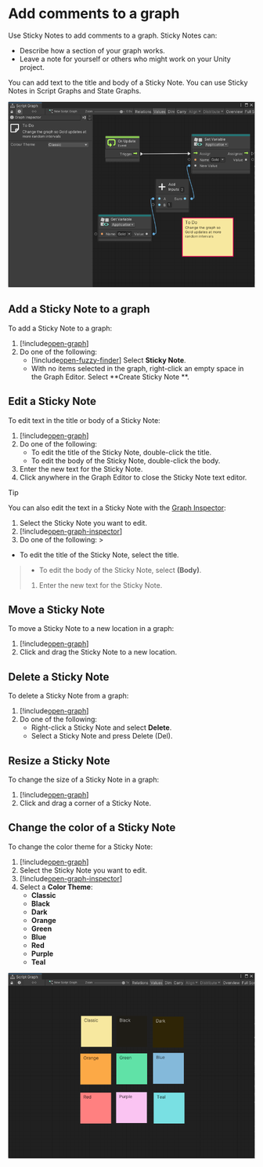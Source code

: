 # Add comments to a graph

Use Sticky Notes to add comments to a graph. Sticky Notes can:

- Describe how a section of your graph works.
- Leave a note for yourself or others who might work on your Unity project.

You can add text to the title and body of a Sticky Note. You can use Sticky Notes in Script Graphs and State Graphs.

![An image of the Graph window. The Graph Inspector is open. An On Update node triggers a Set Variable node, which sets the value of an Application variable named Gold. The value of Gold is set by an Add Inputs node, which takes the current value of Gold from a Get Variable node and adds 1. A Sticky Note has been added to the graph, and states that "To Do: Change the graph so Gold updates at more random intervals."](images/vs-sticky-note-example.png)

## Add a Sticky Note to a graph

To add a Sticky Note to a graph:

1. [!include[open-graph](./snippets/vs-open-graph.md)]
1. Do one of the following:
    - [!include[open-fuzzy-finder](./snippets/vs-open-fuzzy-finder.md)] Select **Sticky Note**.
    - With no items selected in the graph, right-click an empty space in the Graph Editor. Select **Create Sticky Note
      **.

## Edit a Sticky Note

To edit text in the title or body of a Sticky Note:

1. [!include[open-graph](./snippets/vs-open-graph.md)]
1. Do one of the following:
    - To edit the title of the Sticky Note, double-click the title.
    - To edit the body of the Sticky Note, double-click the body.
1. Enter the new text for the Sticky Note.
1. Click anywhere in the Graph Editor to close the Sticky Note text editor.

> [!TIP]
> You can also edit the text in a Sticky Note with the [Graph Inspector](vs-interface-overview.md#the-graph-inspector):
> 1. Select the Sticky Note you want to edit.
> 1. [!include[open-graph-inspector](./snippets/vs-open-graph-inspector.md)]
> 1. Do one of the following:
     >
- To edit the title of the Sticky Note, select the title.
>    - To edit the body of the Sticky Note, select **(Body)**.
> 1. Enter the new text for the Sticky Note.

## Move a Sticky Note

To move a Sticky Note to a new location in a graph:

1. [!include[open-graph](./snippets/vs-open-graph.md)]
1. Click and drag the Sticky Note to a new location.

## Delete a Sticky Note

To delete a Sticky Note from a graph:

1. [!include[open-graph](./snippets/vs-open-graph.md)]
1. Do one of the following:
    - Right-click a Sticky Note and select **Delete**.
    - Select a Sticky Note and press Delete (Del).

## Resize a Sticky Note

To change the size of a Sticky Note in a graph:

1. [!include[open-graph](./snippets/vs-open-graph.md)]
1. Click and drag a corner of a Sticky Note.

## Change the color of a Sticky Note

To change the color theme for a Sticky Note:

1. [!include[open-graph](./snippets/vs-open-graph.md)]
1. Select the Sticky Note you want to edit.
1. [!include[open-graph-inspector](./snippets/vs-open-graph-inspector.md)]
1. Select a **Color Theme**:
    - **Classic**
    - **Black**
    - **Dark**
    - **Orange**
    - **Green**
    - **Blue**
    - **Red**
    - **Purple**
    - **Teal**

![An image of the Graph window. A graph contains nine Sticky Notes, each set to a different Color Theme with the Color Theme set as their title: Classic, Black, Dark, Orange, Green, Blue, Red, Purple, and Teal.](images/vs-sticky-note-example-color.png)